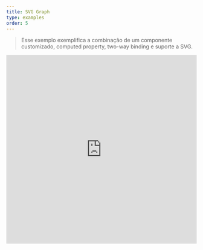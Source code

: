 ```yaml
---
title: SVG Graph
type: examples
order: 5
---
```


> Esse exemplo exemplifica a combinação de um componente customizado, computed property, two-way binding e suporte a SVG.

<iframe width="100%" height="500" src="https://jsfiddle.net/yyx990803/mhrckqgq/embedded/result,html,js,css" allowfullscreen="allowfullscreen" frameborder="0"></iframe>
